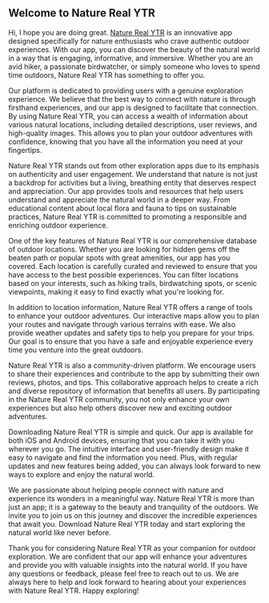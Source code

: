 <html lang="en">
<head>
    <meta charset="UTF-8">
    <meta name="viewport" content="width=device-width, initial-scale=1.0">
    <title>Nature Real YTR - Authentic Exploration App</title>
    <link rel="stylesheet" href="styles.css">
</head>
<body>
    <main>
        <section class="content">
            <h1>Welcome to Nature Real YTR</h1>
            <p>
                Hi, I hope you are doing great. <a href="https://www.naturerealytr.net/">Nature Real YTR</a> is an innovative app designed specifically for nature enthusiasts who crave authentic outdoor experiences. With our app, you can discover the beauty of the natural world in a way that is engaging, informative, and immersive. Whether you are an avid hiker, a passionate birdwatcher, or simply someone who loves to spend time outdoors, Nature Real YTR has something to offer you.
            </p>
            <p>
                Our platform is dedicated to providing users with a genuine exploration experience. We believe that the best way to connect with nature is through firsthand experiences, and our app is designed to facilitate that connection. By using Nature Real YTR, you can access a wealth of information about various natural locations, including detailed descriptions, user reviews, and high-quality images. This allows you to plan your outdoor adventures with confidence, knowing that you have all the information you need at your fingertips.
            </p>
            <p>
                Nature Real YTR stands out from other exploration apps due to its emphasis on authenticity and user engagement. We understand that nature is not just a backdrop for activities but a living, breathing entity that deserves respect and appreciation. Our app provides tools and resources that help users understand and appreciate the natural world in a deeper way. From educational content about local flora and fauna to tips on sustainable practices, Nature Real YTR is committed to promoting a responsible and enriching outdoor experience.
            </p>
            <p>
                One of the key features of Nature Real YTR is our comprehensive database of outdoor locations. Whether you are looking for hidden gems off the beaten path or popular spots with great amenities, our app has you covered. Each location is carefully curated and reviewed to ensure that you have access to the best possible experiences. You can filter locations based on your interests, such as hiking trails, birdwatching spots, or scenic viewpoints, making it easy to find exactly what you're looking for.
            </p>
            <p>
                In addition to location information, Nature Real YTR offers a range of tools to enhance your outdoor adventures. Our interactive maps allow you to plan your routes and navigate through various terrains with ease. We also provide weather updates and safety tips to help you prepare for your trips. Our goal is to ensure that you have a safe and enjoyable experience every time you venture into the great outdoors.
            </p>
            <p>
                Nature Real YTR is also a community-driven platform. We encourage users to share their experiences and contribute to the app by submitting their own reviews, photos, and tips. This collaborative approach helps to create a rich and diverse repository of information that benefits all users. By participating in the Nature Real YTR community, you not only enhance your own experiences but also help others discover new and exciting outdoor adventures.
            </p>
            <p>
                Downloading Nature Real YTR is simple and quick. Our app is available for both iOS and Android devices, ensuring that you can take it with you wherever you go. The intuitive interface and user-friendly design make it easy to navigate and find the information you need. Plus, with regular updates and new features being added, you can always look forward to new ways to explore and enjoy the natural world.
            </p>
            <p>
                We are passionate about helping people connect with nature and experience its wonders in a meaningful way. Nature Real YTR is more than just an app; it is a gateway to the beauty and tranquility of the outdoors. We invite you to join us on this journey and discover the incredible experiences that await you. Download Nature Real YTR today and start exploring the natural world like never before.
            </p>
            <p>
                Thank you for considering Nature Real YTR as your companion for outdoor exploration. We are confident that our app will enhance your adventures and provide you with valuable insights into the natural world. If you have any questions or feedback, please feel free to reach out to us. We are always here to help and look forward to hearing about your experiences with Nature Real YTR. Happy exploring!
            </p>
        </section>
    </main>
</body>
</html>
